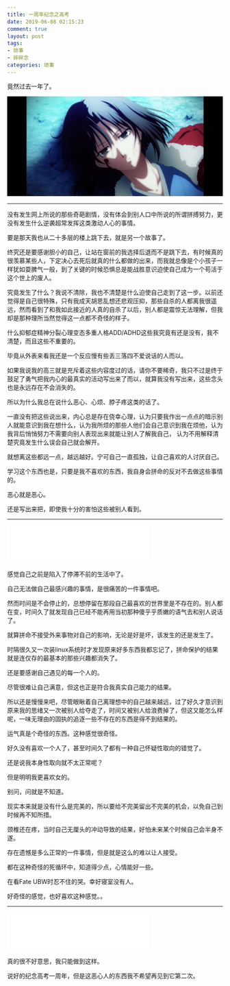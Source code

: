 ```yaml
---
title: 一周年纪念之高考
date: 2019-06-08 02:15:23
comment: true
layout: post
tags:
- 琐事
- 碎碎念
categories: 琐事
---
```


竟然过去一年了。

<!--more-->

![](images/hikari.jpg)

---

没有发生网上所说的那些奇葩剧情，没有体会到别人口中所说的所谓拼搏努力，更没有发生什么逆袭超常发挥这类激动人心的事情。

要是那天我也从二十多层的楼上跳下去，就是另一个故事了。

终究还是要感谢胆小的自己，让站在窗前的我选择后退而不是跳下去，有时候真的很羡慕某些人，下定决心去死后就真的什么都做的出来，而我就总像是个小孩子一样犹如耍脾气一般，到了关键的时候恐惧总是能战胜意识迫使自己成为一个苟活于这个世上的废人。

究竟发生了什么？我说不清除，我也不清楚是什么迫使自己走到了这一步。以前还觉得是自己很特殊，只有我成天胡思乱想还悲观压抑，那些自杀的人都离我很遥远，然而看到了和我如此接近的人真的自杀了以后，别人都是震惊无法理解，但我却是那种理所当然觉得这一点都不奇怪的样子。

什么抑郁症精神分裂心理变态多重人格ADD/ADHD这些我究竟有还是没有，我不清楚，而且这些不重要的。

毕竟从外表来看我还是一个反应慢有些丢三落四不爱说话的人而以。

如果我说我的高三就是充斥着这些内容度过的话，请你不要稀奇，我只不过是终于鼓足了勇气把我内心的最真实的活动写出来了而以，就算我没有写出来，这些念头也是永远存在不会消失的。

所以为什么我总在说什么恶心、心烦、脖子疼这类的话了。

一直没有把这些说出来，内心总是存在侥幸心理，认为只要我作出一点点的暗示别人就能意识到我在想什么，认为我所烦的那些人他们会自己意识到我在烦他，认为我背后悄悄努力不需要向别人表现出来就能让别人了解我自己， 认为不用解释清楚究竟发生什么误会自己就会解开。

就想离这些都远一点，越远越好。宁可自己一直孤独，让自己喜欢的人讨厌自己。

学习这个东西也是，只要是我不喜欢的东西，我自身会拼命的反对不去做这些事情的。

恶心就是恶心。

还是写出来把，即使我十分的害怕这些被别人看到。

---

<iframe frameborder="no" border="0" marginwidth="0" marginheight="0" width=330 height=86 src="//music.163.com/outchain/player?type=2&id=4930445&auto=0&height=66"></iframe>

感觉自己之前是陷入了停滞不前的生活中了。

自己无法做自己最感兴趣的事情，是很痛苦的一件事情吧。

然而时间是不会停止的，总想停留在那段自己最喜欢的世界里是不存在的。别人都在变，时间久了就发现自己已经不能再用当初那种傻乎乎质嫩的语气去和别人说话了。

就算拼命不接受外来事物对自己的影响，无论是好是坏，该发生的还是发生了。

时隔很久又一次装linux系统时才发现原来好多东西我都忘记了，拼命保护的结果就是连仅存的最基本的那些兴趣都消失了。

还是要感谢自己遇见的每一个人的。

尽管很难让自己满意，但这也正是符合我真实自己能力的结果。

所以还是慢慢来吧，尽管眼瞅着自己离理想中的自己越来越远，过了好久才意识到原来我的思绪又一次被别人给夺走了，时间又被别人给浪费掉了，但这又能怎么样呢，一味无理由的固执的追逐一些不存在的东西是得不到结果的。

运气真是个奇怪的东西。这种感觉很奇怪。

好久没有喜欢一个人了，甚至时间久了都有一种自己怀疑性取向的错觉了。

还是说我本身性取向就不太正常呢？

但是明明我更喜欢女的。

别问，问就是不知道。

现实本来就是没有什么是完美的，所以要给不完美留出不完美的机会，以免自己到时候再不知所措。

颈椎还在疼，当时自己无厘头的冲动导致的结果，好怕未来某个时候自己会半身不遂。

存在遗憾是多么正常的一件事情，但是就是这么的难以让人接受。

都在这种奇怪的死循环中，知道得少点，心情能好一些。

在看Fate UBW时忍不住的哭。幸好寝室没有人。

好奇怪的感觉，也好喜欢这种感觉。。

---

<iframe frameborder="no" border="0" marginwidth="0" marginheight="0" width=330 height=86 src="//music.163.com/outchain/player?type=2&id=26323020&auto=1&height=66"></iframe>

真的很不好意思，我只能做到这样。

说好的纪念高考一周年，但是这恶心人的东西我不希望再见到它第二次。
